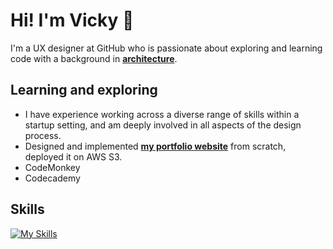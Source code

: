 # Hi! I'm Vicky 👋
I'm a UX designer at GitHub who is passionate about exploring and learning code with a background in **[architecture](https://vickywang.me/architecture)**. 

## Learning and exploring
- I have experience working across a diverse range of skills within a startup setting, and am deeply involved in all aspects of the design process.
- Designed and implemented **[my portfolio website](https://vickywang.me)** from scratch, deployed it on AWS S3.
- CodeMonkey
- Codecademy



## Skills

[![My Skills](https://skillicons.dev/icons?i=figma,ps,ai,vscode,html,css,js)](https://skillicons.dev)



<!--
**vicky-wyq/vicky-wyq** is a ✨ _special_ ✨ repository because its `README.md` (this file) appears on your GitHub profile.

Here are some ideas to get you started:

- 🔭 I’m currently working on ...
- 🌱 I’m currently learning ...
- 👯 I’m looking to collaborate on ...
- 🤔 I’m looking for help with ...
- 💬 Ask me about ...
- 📫 How to reach me: ...
- 😄 Pronouns: ...
- ⚡ Fun fact: ...
-->
